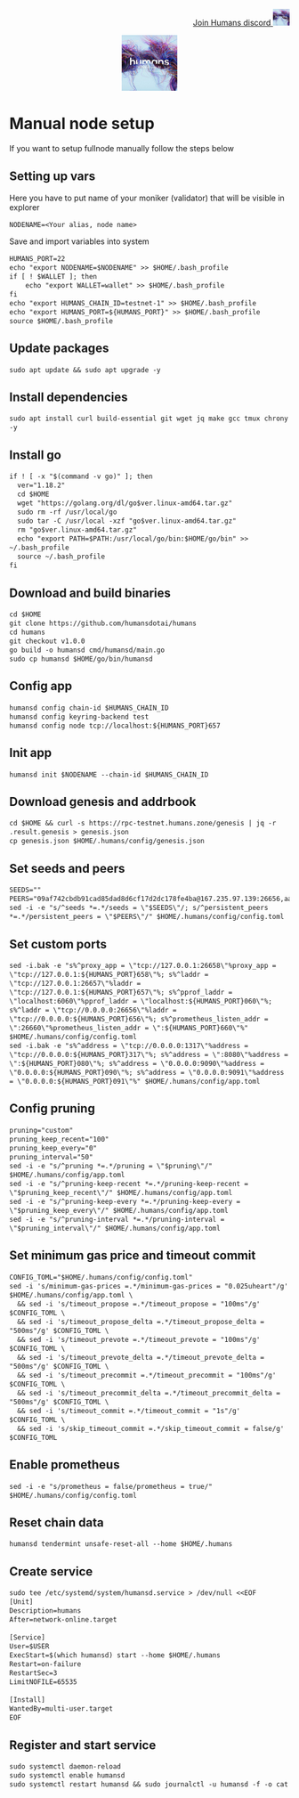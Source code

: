 <p style="font-size:14px" align="right">
<a href="https://discord.gg/humansdotai" target="_blank">Join Humans discord <img src="https://github.com/Vitek7373/testnet_manual/blob/main/Humans/humanslogo.jpg" width="30"/></a>
</p>



<p align="center">
  <img height="100" height="auto" src="https://github.com/Vitek7373/testnet_manual/blob/main/Humans/humanslogo.jpg">
</p>

# Manual node setup
If you want to setup fullnode manually follow the steps below

## Setting up vars
Here you have to put name of your moniker (validator) that will be visible in explorer
```
NODENAME=<Your alias, node name>
```

Save and import variables into system
```
HUMANS_PORT=22
echo "export NODENAME=$NODENAME" >> $HOME/.bash_profile
if [ ! $WALLET ]; then
	echo "export WALLET=wallet" >> $HOME/.bash_profile
fi
echo "export HUMANS_CHAIN_ID=testnet-1" >> $HOME/.bash_profile
echo "export HUMANS_PORT=${HUMANS_PORT}" >> $HOME/.bash_profile
source $HOME/.bash_profile
```

## Update packages
```
sudo apt update && sudo apt upgrade -y
```

## Install dependencies
```
sudo apt install curl build-essential git wget jq make gcc tmux chrony -y
```

## Install go
```
if ! [ -x "$(command -v go)" ]; then
  ver="1.18.2"
  cd $HOME
  wget "https://golang.org/dl/go$ver.linux-amd64.tar.gz"
  sudo rm -rf /usr/local/go
  sudo tar -C /usr/local -xzf "go$ver.linux-amd64.tar.gz"
  rm "go$ver.linux-amd64.tar.gz"
  echo "export PATH=$PATH:/usr/local/go/bin:$HOME/go/bin" >> ~/.bash_profile
  source ~/.bash_profile
fi
```

## Download and build binaries
```
cd $HOME
git clone https://github.com/humansdotai/humans
cd humans
git checkout v1.0.0
go build -o humansd cmd/humansd/main.go
sudo cp humansd $HOME/go/bin/humansd
```

## Config app
```
humansd config chain-id $HUMANS_CHAIN_ID
humansd config keyring-backend test
humansd config node tcp://localhost:${HUMANS_PORT}657
```

## Init app
```
humansd init $NODENAME --chain-id $HUMANS_CHAIN_ID
```

## Download genesis and addrbook
```
cd $HOME && curl -s https://rpc-testnet.humans.zone/genesis | jq -r .result.genesis > genesis.json
cp genesis.json $HOME/.humans/config/genesis.json
```

## Set seeds and peers
```
SEEDS=""
PEERS="09af742cbdb91cad85dad8d6cf17d2dc178fe4ba@167.235.97.139:26656,aac683209559ca9ea48de4c47f3806483a5ec13f@185.244.180.97:26656,bc0677f947c43f676b86fce1cfd063aa48580aad@172.104.76.251:26656,5e41a64298ca653af5297833c6a47eb1ad1bf367@154.38.161.212:36656,5e9a778625c2d4f2ffa0691f50342a58e8b9bfdd@45.136.40.14:26656,1df6735ac39c8f07ae5db31923a0d38ec6d1372b@45.136.40.6:26656,9726b7ba17ee87006055a9b7a45293bfd7b7f0fc@45.136.40.16:26656,1a06290cf2da4a2cf513036180d250035266b109@45.136.40.20:26656,6e84cde074d4af8a9df59d125db3bf8d6722a787@45.136.40.18:26656,6e7fb6dff31da195d4fd92cdfbf049fc0ddc8403@45.136.40.21:26656,4de8c8acccecc8e0bed4a218c2ef235ab68b5cf2@45.136.40.12:26656,0794ff9952e1b6c6ead96359fecc52932e115eab@45.136.40.15:26656,d55876bc04e363bbe68a7fb344dd65632e310f45@138.201.121.185:26668,9e83df8d212ae04fd67d24b9f45971887d28d423@65.109.85.170:45656,9a20e4a0c977950db219770c1523a1b6182af367@79.143.179.196:46656,eda3e2255f3c88f97673d61d6f37b243de34e9d9@45.136.40.13:26656,1802da0f18dcf6752ed789d81b4f5e003f80719b@45.136.40.19:26656,2cc7701b7d2a9e0384ad787061edd4e5e63357d3@65.109.34.41:26656,3f13ad6e8795479b051d147a5049bf4bd0a63817@65.108.142.47:22656,e9ba9556b7076a679ea117b44ef18eeb59dc8f61@45.136.40.17:26656,547e5c5573f9f3077abf87d942d5fe74be0548df@65.109.38.55:26656,2cc5eb1ce7fe9744a9938611e0f3a47d3cc8b195@65.109.54.15:15656,c39257353508f74c5028efa5b4290561580ac4c1@164.68.102.193:26656,fb41827ecf20d787b02a40c9b002c01c14a80245@81.196.190.108:20656,25adac50f326015fe5434d94ef9ffbcbd2bd062e@51.158.66.152:26656,cff69c40f95479a5655b255c8cc97a096ec91e6f@65.109.58.29:26656,2964169c08736f09ac3a7767122edb22ac4ad9c6@176.57.189.212:46656,69822c67487d4907f162fdd6d42549e1df60c82d@65.21.224.248:26656,f56cb3a2c6dbfa52a5b17ef18aab2c8beadc89c3@84.46.246.102:2556,e298f79eaac5bcdb157f1eeca8dc05f2293402b7@75.119.134.86:26656,17f4b40a52cb18293edc4f3c13e33efd09f446d4@65.109.53.60:26656,e454468a9134e6c44e06022a35b1b504226cceb5@194.163.169.166:2556,305d97dd4f8e459980b499e24e6a55213cec2273@185.249.227.102:26656"
sed -i -e "s/^seeds *=.*/seeds = \"$SEEDS\"/; s/^persistent_peers *=.*/persistent_peers = \"$PEERS\"/" $HOME/.humans/config/config.toml
```

## Set custom ports
```
sed -i.bak -e "s%^proxy_app = \"tcp://127.0.0.1:26658\"%proxy_app = \"tcp://127.0.0.1:${HUMANS_PORT}658\"%; s%^laddr = \"tcp://127.0.0.1:26657\"%laddr = \"tcp://127.0.0.1:${HUMANS_PORT}657\"%; s%^pprof_laddr = \"localhost:6060\"%pprof_laddr = \"localhost:${HUMANS_PORT}060\"%; s%^laddr = \"tcp://0.0.0.0:26656\"%laddr = \"tcp://0.0.0.0:${HUMANS_PORT}656\"%; s%^prometheus_listen_addr = \":26660\"%prometheus_listen_addr = \":${HUMANS_PORT}660\"%" $HOME/.humans/config/config.toml
sed -i.bak -e "s%^address = \"tcp://0.0.0.0:1317\"%address = \"tcp://0.0.0.0:${HUMANS_PORT}317\"%; s%^address = \":8080\"%address = \":${HUMANS_PORT}080\"%; s%^address = \"0.0.0.0:9090\"%address = \"0.0.0.0:${HUMANS_PORT}090\"%; s%^address = \"0.0.0.0:9091\"%address = \"0.0.0.0:${HUMANS_PORT}091\"%" $HOME/.humans/config/app.toml
```

## Config pruning
```
pruning="custom"
pruning_keep_recent="100"
pruning_keep_every="0"
pruning_interval="50"
sed -i -e "s/^pruning *=.*/pruning = \"$pruning\"/" $HOME/.humans/config/app.toml
sed -i -e "s/^pruning-keep-recent *=.*/pruning-keep-recent = \"$pruning_keep_recent\"/" $HOME/.humans/config/app.toml
sed -i -e "s/^pruning-keep-every *=.*/pruning-keep-every = \"$pruning_keep_every\"/" $HOME/.humans/config/app.toml
sed -i -e "s/^pruning-interval *=.*/pruning-interval = \"$pruning_interval\"/" $HOME/.humans/config/app.toml
```

## Set minimum gas price and timeout commit
```
CONFIG_TOML="$HOME/.humans/config/config.toml"
sed -i 's/minimum-gas-prices =.*/minimum-gas-prices = "0.025uheart"/g' $HOME/.humans/config/app.toml \
  && sed -i 's/timeout_propose =.*/timeout_propose = "100ms"/g' $CONFIG_TOML \
  && sed -i 's/timeout_propose_delta =.*/timeout_propose_delta = "500ms"/g' $CONFIG_TOML \
  && sed -i 's/timeout_prevote =.*/timeout_prevote = "100ms"/g' $CONFIG_TOML \
  && sed -i 's/timeout_prevote_delta =.*/timeout_prevote_delta = "500ms"/g' $CONFIG_TOML \
  && sed -i 's/timeout_precommit =.*/timeout_precommit = "100ms"/g' $CONFIG_TOML \
  && sed -i 's/timeout_precommit_delta =.*/timeout_precommit_delta = "500ms"/g' $CONFIG_TOML \
  && sed -i 's/timeout_commit =.*/timeout_commit = "1s"/g' $CONFIG_TOML \
  && sed -i 's/skip_timeout_commit =.*/skip_timeout_commit = false/g' $CONFIG_TOML
```

## Enable prometheus
```
sed -i -e "s/prometheus = false/prometheus = true/" $HOME/.humans/config/config.toml
  ```

## Reset chain data
```
humansd tendermint unsafe-reset-all --home $HOME/.humans
```

## Create service
```
sudo tee /etc/systemd/system/humansd.service > /dev/null <<EOF
[Unit]
Description=humans
After=network-online.target

[Service]
User=$USER
ExecStart=$(which humansd) start --home $HOME/.humans
Restart=on-failure
RestartSec=3
LimitNOFILE=65535

[Install]
WantedBy=multi-user.target
EOF
```

## Register and start service
```
sudo systemctl daemon-reload
sudo systemctl enable humansd
sudo systemctl restart humansd && sudo journalctl -u humansd -f -o cat
```

